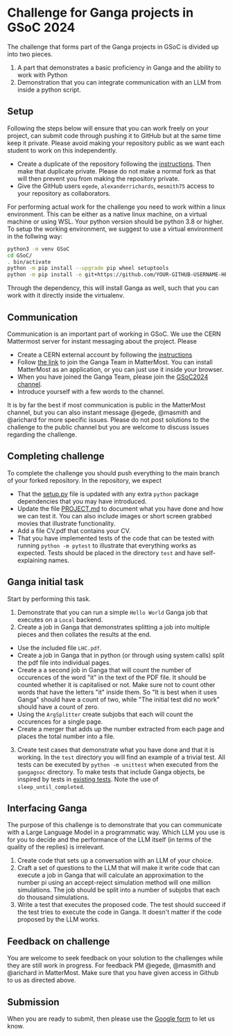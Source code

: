 # Challenge for Ganga projects in GSoC 2024

The challenge that forms part of the Ganga projects in GSoC is divided up into two pieces.

1) A part that demonstrates a basic proficiency in Ganga and the ability to work with Python
2) Demonstration that you can integrate communication with an LLM from inside a python script.
   
## Setup
Following the steps below will ensure that you can work freely on your project, can submit code through pushing it to GitHub but at the same time keep it private. Please avoid making your repository public as we want each student to work on this independently.

- Create a duplicate of the repository following the [instructions](https://help.github.com/en/github/creating-cloning-and-archiving-repositories/duplicating-a-repository). Then make that duplicate private. Please do not make a normal fork as that will then prevent you from making the repository private.
- Give the GitHub users `egede`, `alexanderrichards`, `mesmith75` access to your repository as collaborators.

For performing actual work for the challenge you need to work within a linux environment. This can be either as a native linux machine, on a virtual machine or using WSL. Your python version should be python 3.8 or higher. To setup the working environment, we suggest to use a virtual environment in the follwing way:

```bash
python3 -m venv GSoC
cd GSoC/
. bin/activate
python -m pip install --upgrade pip wheel setuptools
python -m pip install -e git+https://github.com/YOUR-GITHUB-USERNAME-HERE/GangaGSoC2024#egg=gangagsoc
```

Through the dependency, this will install Ganga as well, such that you can work with it directly inside the virtualenv.

## Communication

Communication is an important part of working in GSoC. We use the CERN Mattermost server for instant messaging about the project. Please
- Create a CERN external account by following the [instructions](https://account.cern.ch/account/externals/)
- Follow [the link](https://mattermost.web.cern.ch/signup_user_complete/?id=6t4p1zptyp8pdn6ptore9ex9hw) to
  join the Ganga Team in MatterMost. You can install MatterMost as an application, or you can just use it inside your browser.
- When you have joined the Ganga Team, please join the [GSoC2024 channel](https://mattermost.web.cern.ch/ganga/channels/gsoc2024).
- Introduce yourself with a few words to the channel.

It is by far the best if most communication is public in the MatterMost channel, but you can also instant message @egede, @masmith and @arichard for more specific issues. Please do not post solutions to the challenge to the public channel but you are welcome to discuss issues regarding the challenge.

## Completing challenge

To complete the challenge you should push everything to the main branch of your forked repository. In the repository, we expect
- That the [setup.py](setup.py) file is updated with any extra `python` package dependencies that you may have introduced.
- Update the file [PROJECT.md](PROJECT.md) to document what you have done and how we can test it. You can also include images or short screen grabbed movies that illustrate functionality.
- Add a file CV.pdf that contains your CV.
- That you have implemented tests of the code that can be tested with running `python -m pytest` to illustrate that everything works as expected. Tests should be placed in the directory `test` and have self-explaining names.

## Ganga initial task

Start by performing this task.

1) Demonstrate that you can run a simple `Hello World` Ganga job that executes on a `Local` backend.
2) Create a job in Ganga that demonstrates splitting a job into multiple pieces and then collates the results at the end.
  - Use the included file `LHC.pdf`.
  - Create a job in Ganga that in python (or through using system calls) split the pdf file into individual pages. 
  - Create a a second job in Ganga that will count the number of occurences of the word "it" in the text of the PDF file. It should be counted whether it is capitalised or not. Make sure not to count other words that have the letters "it" inside them. So "It is best when it uses Ganga" should have a count of two, while "The initial test did no work" should have a count of zero.
  - Using the `ArgSplitter` create subjobs that each will count the occurences for a single page.
  - Create a merger that adds up the number extracted from each page and places the total number into a file.
 3) Create test cases that demonstrate what you have done and that it is working. In the `test` directory you will find an example of a trivial test. All tests can be executed by `python -m unittest` when executed from the `gangagsoc` directory. To make tests that include Ganga objects, be inspired by tests in [existing tests](https://github.com/ganga-devs/ganga/blob/develop/ganga/GangaCore/test/GPI/TestArgSplitter.py). Note the use of `sleep_until_completed`.

## Interfacing Ganga

The purpose of this challenge is to demonstrate that you can communicate with a Large Language Model in a programmatic way. Which LLM you use is for you to decide and the performance of the LLM itself (in terms of the quality of the replies) is irrelevant.

1) Create code that sets up a conversation with an LLM of your choice.
2) Craft a set of questions to the LLM that will make it write code that can execute a job in Ganga that will calculate an approximation to the number pi using an accept-reject simulation method will one million simulations. The job should be split into a number of subjobs that each do thousand simulations.
3) Write a test that executes the proposed code. The test should succeed if the test tries to execute the code in Ganga. It doesn't matter if the code proposed by the LLM works.


## Feedback on challenge
You are welcome to seek feedback on your solution to the challenges while they are still work in progress. For feedback PM @egede, @masmith and @arichard in MatterMost. Make sure that you have given access in Github to us as directed above.

## Submission
When you are ready to submit, then please use the [Google form](https://docs.google.com/forms/d/e/1FAIpQLScCrQBFrm0auXYJqKuzDGkjoHdj-fV7hvo_TKBc85nJpIIY1A/viewform) to let us know.
